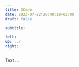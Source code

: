 ```yaml
---
title: XCode
date: 2023-07-22T20:49:19+02:00
draft: false

subtitle: 

left: 
up: ../
right: 
---
```


Text ...